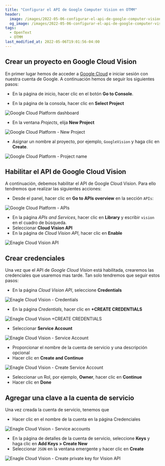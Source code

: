 ```yaml
---
title: "Configurar el API de Google Computer Vision en OTMM"
header:
  image: /images/2022-05-06-configurar-el-api-de-google-computer-vision-en-otmm/componente-teamsite-editable-on-the-glass.png
  og_image: /images/2022-05-06-configurar-el-api-de-google-computer-vision-en-otmm/componente-teamsite-editable-on-the-glass.png
tags:
  - OpenText
  - OTMM
last_modified_at: 2022-05-06T19:01:56-04:00
---
```


## Crear un proyecto en Google Cloud Vision

En primer lugar hemos de acceder a [Google Cloud](https://cloud.google.com/) e iniciar sesión con nuestra cuenta de Google. 
A continuación hemos de seguir los siguientes pasos:

   - En la página de inicio, hacer clic en el botón **Go to Console**.

   - En la página de la consola, hacer clic en **Select Project**

![Google Cloud Platform dashboard](/images/2022-05-06-configurar-el-api-de-google-computer-vision-en-otmm/google-cloud-platform-dashboard.png)

   - En la ventana *Projects*, elija **New Project**
   
![Google Cloud Platform - New Project](/images/2022-05-06-configurar-el-api-de-google-computer-vision-en-otmm/google-cloud-platform-new-project.png)
   
   - Asignar un nombre al proyecto, por ejemplo, `GoogleVision` y haga clic en **Create**.
   
![Google Cloud Platform - Project name](/images/2022-05-06-configurar-el-api-de-google-computer-vision-en-otmm/google-cloud-platform-project-name.png)   

## Habilitar el API de Google Cloud Vision

A continuación, debemos habilitar el API de Google Cloud Vision. Para ello tendremos que realizar las siguientes acciones:

   - Desde el panel, hacer clic en **Go to APIs overview** en la sección `APIs`:

![Google Cloud Platform - APIs](/images/2022-05-06-configurar-el-api-de-google-computer-vision-en-otmm/google-cloud-platform-apis.png)   

   - En la página *APIs and Services*, hacer clic en **Library** y escribir `vision` en el cuadro de búsqueda.
   - Seleccionar **Cloud Vision API**
   - En la página de *Cloud Vision API*, hacer clic en **Enable**

![Enagle Cloud Vision API](/images/2022-05-06-configurar-el-api-de-google-computer-vision-en-otmm/google-cloud-platform-enable-cloud-vision-api.png)   

## Crear credenciales

Una vez que el API de *Google Cloud Vision* está habilitada, crearemos las credenciales que usaremos mas tarde. Tan solo tendremos que seguir estos pasos:

   - En la página *Cloud Vision API*, seleccione **Credentials**

![Enagle Cloud Vision - Credentials](/images/2022-05-06-configurar-el-api-de-google-computer-vision-en-otmm/google-cloud-platform-credentials.png)   

   - En la página *Credentials*, hacer clic en **+CREATE CREDENTIALS**
   
![Enagle Cloud Vision +CREATE CREDENTIALS](/images/2022-05-06-configurar-el-api-de-google-computer-vision-en-otmm/google-cloud-platform-plus-create-credentials.png)      
   
   - Seleccionar **Service Account**
 
![Enagle Cloud Vision - Service Account](/images/2022-05-06-configurar-el-api-de-google-computer-vision-en-otmm/google-cloud-platform-service-account.png)       
 
   - Proporcionar el nombre de la cuenta de servicio y una descripción opcional
   - Hacer clic en **Create and Continue**

![Enagle Cloud Vision - Create Service Account](/images/2022-05-06-configurar-el-api-de-google-computer-vision-en-otmm/google-cloud-platform-create-service-account.png)          

   - Seleccionar un Rol, por ejemplo, **Owner**, hacer clic en **Continue**
   - Hacer clic en **Done**
   
## Agregar una clave a la cuenta de servicio

Una vez creada la cuenta de servicio, tenemos que 

   - Hacer clic en el nombre de la cuenta en la página Credenciales

![Enagle Cloud Vision - Service accounts](/images/2022-05-06-configurar-el-api-de-google-computer-vision-en-otmm/google-cloud-platform-service-accounts.png)          

   - En la página de detalles de la cuenta de servicio, seleccione **Keys** y haga clic en **Add Keys > Create New**
   - Seleccionar `JSON` en la ventana emergente y hacer clic en **Create**

![Enagle Cloud Vision - Create private key for Vision API](/images/2022-05-06-configurar-el-api-de-google-computer-vision-en-otmm/google-cloud-platform-create-private-key-for-vision-api.png)          
